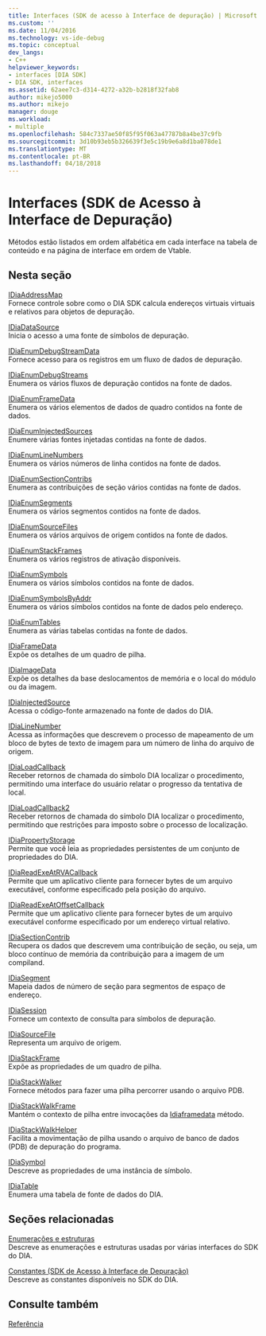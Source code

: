 ```yaml
---
title: Interfaces (SDK de acesso à Interface de depuração) | Microsoft Docs
ms.custom: ''
ms.date: 11/04/2016
ms.technology: vs-ide-debug
ms.topic: conceptual
dev_langs:
- C++
helpviewer_keywords:
- interfaces [DIA SDK]
- DIA SDK, interfaces
ms.assetid: 62aee7c3-d314-4272-a32b-b2818f32fab8
author: mikejo5000
ms.author: mikejo
manager: douge
ms.workload:
- multiple
ms.openlocfilehash: 584c7337ae50f85f95f063a47787b8a4be37c9fb
ms.sourcegitcommit: 3d10b93eb5b326639f3e5c19b9e6a8d1ba078de1
ms.translationtype: MT
ms.contentlocale: pt-BR
ms.lasthandoff: 04/18/2018
---
```

# <a name="interfaces-debug-interface-access-sdk"></a>Interfaces (SDK de Acesso à Interface de Depuração)
Métodos estão listados em ordem alfabética em cada interface na tabela de conteúdo e na página de interface em ordem de Vtable.  
  
## <a name="in-this-section"></a>Nesta seção  
 [IDiaAddressMap](../../debugger/debug-interface-access/idiaaddressmap.md)  
 Fornece controle sobre como o DIA SDK calcula endereços virtuais virtuais e relativos para objetos de depuração.  
  
 [IDiaDataSource](../../debugger/debug-interface-access/idiadatasource.md)  
 Inicia o acesso a uma fonte de símbolos de depuração.  
  
 [IDiaEnumDebugStreamData](../../debugger/debug-interface-access/idiaenumdebugstreamdata.md)  
 Fornece acesso para os registros em um fluxo de dados de depuração.  
  
 [IDiaEnumDebugStreams](../../debugger/debug-interface-access/idiaenumdebugstreams.md)  
 Enumera os vários fluxos de depuração contidos na fonte de dados.  
  
 [IDiaEnumFrameData](../../debugger/debug-interface-access/idiaenumframedata.md)  
 Enumera os vários elementos de dados de quadro contidos na fonte de dados.  
  
 [IDiaEnumInjectedSources](../../debugger/debug-interface-access/idiaenuminjectedsources.md)  
 Enumere várias fontes injetadas contidas na fonte de dados.  
  
 [IDiaEnumLineNumbers](../../debugger/debug-interface-access/idiaenumlinenumbers.md)  
 Enumera os vários números de linha contidos na fonte de dados.  
  
 [IDiaEnumSectionContribs](../../debugger/debug-interface-access/idiaenumsectioncontribs.md)  
 Enumera as contribuições de seção vários contidas na fonte de dados.  
  
 [IDiaEnumSegments](../../debugger/debug-interface-access/idiaenumsegments.md)  
 Enumera os vários segmentos contidos na fonte de dados.  
  
 [IDiaEnumSourceFiles](../../debugger/debug-interface-access/idiaenumsourcefiles.md)  
 Enumera os vários arquivos de origem contidos na fonte de dados.  
  
 [IDiaEnumStackFrames](../../debugger/debug-interface-access/idiaenumstackframes.md)  
 Enumera os vários registros de ativação disponíveis.  
  
 [IDiaEnumSymbols](../../debugger/debug-interface-access/idiaenumsymbols.md)  
 Enumera os vários símbolos contidos na fonte de dados.  
  
 [IDiaEnumSymbolsByAddr](../../debugger/debug-interface-access/idiaenumsymbolsbyaddr.md)  
 Enumera os vários símbolos contidos na fonte de dados pelo endereço.  
  
 [IDiaEnumTables](../../debugger/debug-interface-access/idiaenumtables.md)  
 Enumera as várias tabelas contidas na fonte de dados.  
  
 [IDiaFrameData](../../debugger/debug-interface-access/idiaframedata.md)  
 Expõe os detalhes de um quadro de pilha.  
  
 [IDiaImageData](../../debugger/debug-interface-access/idiaimagedata.md)  
 Expõe os detalhes da base deslocamentos de memória e o local do módulo ou da imagem.  
  
 [IDiaInjectedSource](../../debugger/debug-interface-access/idiainjectedsource.md)  
 Acessa o código-fonte armazenado na fonte de dados do DIA.  
  
 [IDiaLineNumber](../../debugger/debug-interface-access/idialinenumber.md)  
 Acessa as informações que descrevem o processo de mapeamento de um bloco de bytes de texto de imagem para um número de linha do arquivo de origem.  
  
 [IDiaLoadCallback](../../debugger/debug-interface-access/idialoadcallback.md)  
 Receber retornos de chamada do símbolo DIA localizar o procedimento, permitindo uma interface do usuário relatar o progresso da tentativa de local.  
  
 [IDiaLoadCallback2](../../debugger/debug-interface-access/idialoadcallback2.md)  
 Receber retornos de chamada do símbolo DIA localizar o procedimento, permitindo que restrições para imposto sobre o processo de localização.  
  
 [IDiaPropertyStorage](../../debugger/debug-interface-access/idiapropertystorage.md)  
 Permite que você leia as propriedades persistentes de um conjunto de propriedades do DIA.  
  
 [IDiaReadExeAtRVACallback](../../debugger/debug-interface-access/idiareadexeatrvacallback.md)  
 Permite que um aplicativo cliente para fornecer bytes de um arquivo executável, conforme especificado pela posição do arquivo.  
  
 [IDiaReadExeAtOffsetCallback](../../debugger/debug-interface-access/idiareadexeatoffsetcallback.md)  
 Permite que um aplicativo cliente para fornecer bytes de um arquivo executável conforme especificado por um endereço virtual relativo.  
  
 [IDiaSectionContrib](../../debugger/debug-interface-access/idiasectioncontrib.md)  
 Recupera os dados que descrevem uma contribuição de seção, ou seja, um bloco contínuo de memória da contribuição para a imagem de um compiland.  
  
 [IDiaSegment](../../debugger/debug-interface-access/idiasegment.md)  
 Mapeia dados de número de seção para segmentos de espaço de endereço.  
  
 [IDiaSession](../../debugger/debug-interface-access/idiasession.md)  
 Fornece um contexto de consulta para símbolos de depuração.  
  
 [IDiaSourceFile](../../debugger/debug-interface-access/idiasourcefile.md)  
 Representa um arquivo de origem.  
  
 [IDiaStackFrame](../../debugger/debug-interface-access/idiastackframe.md)  
 Expõe as propriedades de um quadro de pilha.  
  
 [IDiaStackWalker](../../debugger/debug-interface-access/idiastackwalker.md)  
 Fornece métodos para fazer uma pilha percorrer usando o arquivo PDB.  
  
 [IDiaStackWalkFrame](../../debugger/debug-interface-access/idiastackwalkframe.md)  
 Mantém o contexto de pilha entre invocações da [Idiaframedata](../../debugger/debug-interface-access/idiaframedata-execute.md) método.  
  
 [IDiaStackWalkHelper](../../debugger/debug-interface-access/idiastackwalkhelper.md)  
 Facilita a movimentação de pilha usando o arquivo de banco de dados (PDB) de depuração do programa.  
  
 [IDiaSymbol](../../debugger/debug-interface-access/idiasymbol.md)  
 Descreve as propriedades de uma instância de símbolo.  
  
 [IDiaTable](../../debugger/debug-interface-access/idiatable.md)  
 Enumera uma tabela de fonte de dados do DIA.  
  
## <a name="related-sections"></a>Seções relacionadas  
 [Enumerações e estruturas](../../debugger/debug-interface-access/enumerations-and-structures.md)  
 Descreve as enumerações e estruturas usadas por várias interfaces do SDK do DIA.  
  
 [Constantes (SDK de Acesso à Interface de Depuração)](../../debugger/debug-interface-access/constants-debug-interface-access-sdk.md)  
 Descreve as constantes disponíveis no SDK do DIA.  
  
## <a name="see-also"></a>Consulte também  
 [Referência](../../debugger/debug-interface-access/debug-interface-access-sdk-reference.md)